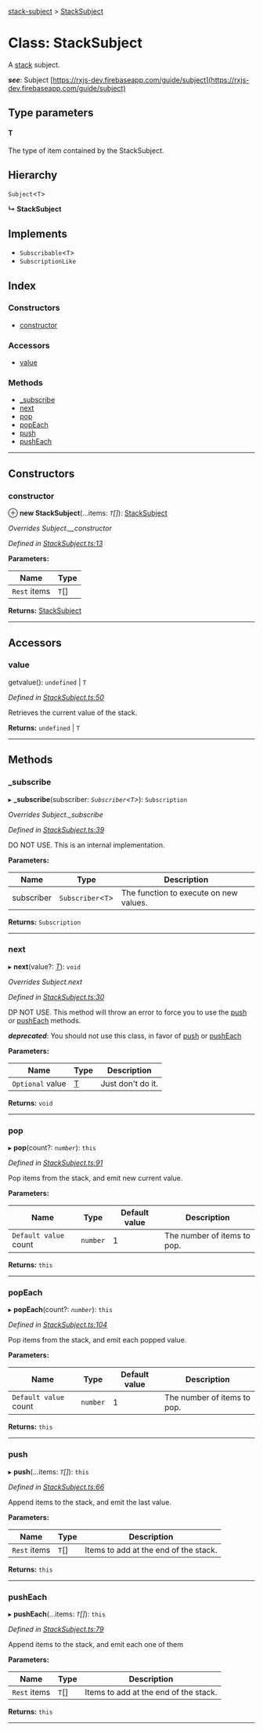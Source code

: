 [stack-subject](../README.md) > [StackSubject](../classes/stacksubject.md)

# Class: StackSubject

A [stack](https://www.studytonight.com/data-structures/stack-data-structure) subject.

*__see__*: Subject [https://rxjs-dev.firebaseapp.com/guide/subject](https://rxjs-dev.firebaseapp.com/guide/subject)

## Type parameters
#### T 

The type of item contained by the StackSubject.

## Hierarchy

 `Subject`<`T`>

**↳ StackSubject**

## Implements

* `Subscribable`<`T`>
* `SubscriptionLike`

## Index

### Constructors

* [constructor](stacksubject.md#constructor)

### Accessors

* [value](stacksubject.md#value)

### Methods

* [_subscribe](stacksubject.md#_subscribe)
* [next](stacksubject.md#next)
* [pop](stacksubject.md#pop)
* [popEach](stacksubject.md#popeach)
* [push](stacksubject.md#push)
* [pushEach](stacksubject.md#pusheach)

---

## Constructors

<a id="constructor"></a>

###  constructor

⊕ **new StackSubject**(...items: *`T`[]*): [StackSubject](stacksubject.md)

*Overrides Subject.__constructor*

*Defined in [StackSubject.ts:13](https://github.com/GerkinDev/stack-subject/blob/cbcd623/src/StackSubject.ts#L13)*

**Parameters:**

| Name | Type |
| ------ | ------ |
| `Rest` items | `T`[] |

**Returns:** [StackSubject](stacksubject.md)

___

## Accessors

<a id="value"></a>

###  value

getvalue(): `undefined` \| `T`

*Defined in [StackSubject.ts:50](https://github.com/GerkinDev/stack-subject/blob/cbcd623/src/StackSubject.ts#L50)*

Retrieves the current value of the stack.

**Returns:** `undefined` \| `T`

___

## Methods

<a id="_subscribe"></a>

###  _subscribe

▸ **_subscribe**(subscriber: *`Subscriber`<`T`>*): `Subscription`

*Overrides Subject._subscribe*

*Defined in [StackSubject.ts:39](https://github.com/GerkinDev/stack-subject/blob/cbcd623/src/StackSubject.ts#L39)*

DO NOT USE. This is an internal implementation.

**Parameters:**

| Name | Type | Description |
| ------ | ------ | ------ |
| subscriber | `Subscriber`<`T`> |  The function to execute on new values. |

**Returns:** `Subscription`

___
<a id="next"></a>

###  next

▸ **next**(value?: *[T]()*): `void`

*Overrides Subject.next*

*Defined in [StackSubject.ts:30](https://github.com/GerkinDev/stack-subject/blob/cbcd623/src/StackSubject.ts#L30)*

DP NOT USE. This method will throw an error to force you to use the [push](#push) or [pushEach](#pushEach) methods.

*__deprecated__*:
 You should not use this class, in favor of [push](#push) or [pushEach](#pushEach)

**Parameters:**

| Name | Type | Description |
| ------ | ------ | ------ |
| `Optional` value | [T]() |  Just don't do it. |

**Returns:** `void`

___
<a id="pop"></a>

###  pop

▸ **pop**(count?: *`number`*): `this`

*Defined in [StackSubject.ts:91](https://github.com/GerkinDev/stack-subject/blob/cbcd623/src/StackSubject.ts#L91)*

Pop items from the stack, and emit new current value.

**Parameters:**

| Name | Type | Default value | Description |
| ------ | ------ | ------ | ------ |
| `Default value` count | `number` | 1 |  The number of items to pop. |

**Returns:** `this`

___
<a id="popeach"></a>

###  popEach

▸ **popEach**(count?: *`number`*): `this`

*Defined in [StackSubject.ts:104](https://github.com/GerkinDev/stack-subject/blob/cbcd623/src/StackSubject.ts#L104)*

Pop items from the stack, and emit each popped value.

**Parameters:**

| Name | Type | Default value | Description |
| ------ | ------ | ------ | ------ |
| `Default value` count | `number` | 1 |  The number of items to pop. |

**Returns:** `this`

___
<a id="push"></a>

###  push

▸ **push**(...items: *`T`[]*): `this`

*Defined in [StackSubject.ts:66](https://github.com/GerkinDev/stack-subject/blob/cbcd623/src/StackSubject.ts#L66)*

Append items to the stack, and emit the last value.

**Parameters:**

| Name | Type | Description |
| ------ | ------ | ------ |
| `Rest` items | `T`[] |  Items to add at the end of the stack. |

**Returns:** `this`

___
<a id="pusheach"></a>

###  pushEach

▸ **pushEach**(...items: *`T`[]*): `this`

*Defined in [StackSubject.ts:79](https://github.com/GerkinDev/stack-subject/blob/cbcd623/src/StackSubject.ts#L79)*

Append items to the stack, and emit each one of them

**Parameters:**

| Name | Type | Description |
| ------ | ------ | ------ |
| `Rest` items | `T`[] |  Items to add at the end of the stack. |

**Returns:** `this`

___

